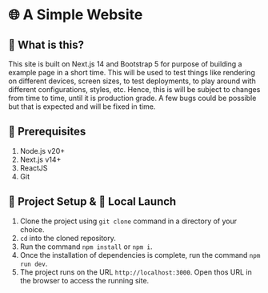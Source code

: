 # 🌐 A Simple Website 

## 🤔 What is this?
This site is built on Next.js 14 and Bootstrap 5 for purpose of building a example page in a short time. This will be used to test things like rendering on different devices, screen sizes, to test deployments, to play around with different configurations, styles, etc. Hence, this is will be subject to changes from time to time, until it is production grade. A few bugs could be possible but that is expected and will be fixed in time.

## 🧐 Prerequisites
1. Node.js v20+
2. Next.js v14+
3. ReactJS
4. Git

## 🧭 Project Setup & 🛫 Local Launch
1. Clone the project using `git clone` command in a directory of your choice.
2. `cd` into the cloned repository.
3. Run the command `npm install` or `npm i`.
4. Once the installation of dependencies is complete, run the command `npm run dev`.
5. The project runs on the URL `http://localhost:3000`. Open thos URL in the browser to access the running site.
